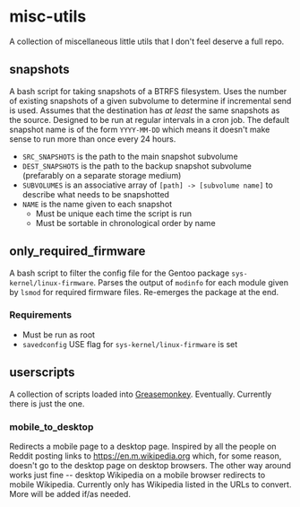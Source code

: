 # misc-utils

A collection of miscellaneous little utils that I don't feel deserve a full repo.

## snapshots

A bash script for taking snapshots of a BTRFS filesystem.
Uses the number of existing snapshots of a given subvolume to determine if incremental send is used.
Assumes that the destination has *at least* the same snapshots as the source.
Designed to be run at regular intervals in a cron job.
The default snapshot name is of the form `YYYY-MM-DD` which means it doesn't make sense to run more than once every 24 hours.

 * `SRC_SNAPSHOTS` is the path to the main snapshot subvolume
 * `DEST_SNAPSHOTS` is the path to the backup snapshot subvolume (prefarably on a separate storage medium)
 * `SUBVOLUMES` is an associative array of `[path] -> [subvolume name]` to describe what needs to be snapshotted
 * `NAME` is the name given to each snapshot
    * Must be unique each time the script is run
    * Must be sortable in chronological order by name

## only_required_firmware

A bash script to filter the config file for the Gentoo package `sys-kernel/linux-firmware`.
Parses the output of `modinfo` for each module given by `lsmod` for required firmware files.
Re-emerges the package at the end.

### Requirements

 * Must be run as root
 * `savedconfig` USE flag for `sys-kernel/linux-firmware` is set

## userscripts

A collection of scripts loaded into [Greasemonkey](https://www.greasespot.net).
Eventually.
Currently there is just the one.

### mobile_to_desktop

Redirects a mobile page to a desktop page.
Inspired by all the people on Reddit posting links to https://en.m.wikipedia.org which, for some reason, doesn't go to the desktop page on desktop browsers.
The other way around works just fine -- desktop Wikipedia on a mobile browser redirects to mobile Wikipedia.
Currently only has Wikipedia listed in the URLs to convert.
More will be added if/as needed.
